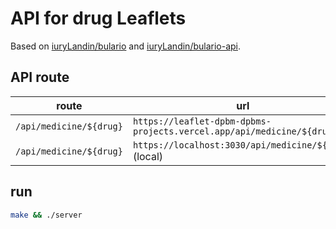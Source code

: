 # API for drug Leaflets

Based on [iuryLandin/bulario](https://github.com/iuryLandin/bulario) and [iuryLandin/bulario-api](https://github.com/iuryLandin/bulario-api).

## API route

| route | url |
|-------|-----|
| `/api/medicine/${drug}` | `https://leaflet-dpbm-dpbms-projects.vercel.app/api/medicine/${drug}` |
| `/api/medicine/${drug}` | `https://localhost:3030/api/medicine/${drug}`(local) |


## run

```bash
make && ./server
```
